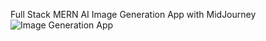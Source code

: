 Full Stack MERN AI Image Generation App with MidJourney 
![Image Generation App](https://i.ibb.co/p0f27C2/Thumbnail-9.png)

